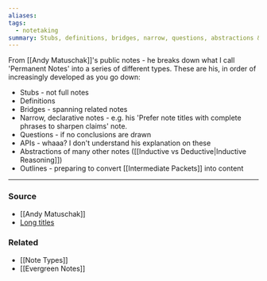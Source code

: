 ```yaml
---
aliases: 
tags:
  - notetaking
summary: Stubs, definitions, bridges, narrow, questions, abstractions & outlines
---
```

From [[Andy Matuschak]]'s public notes - he breaks down what I call 'Permanent Notes' into a series of different types. These are his, in order of increasingly developed as you go down:
- Stubs - not full notes
- Definitions
- Bridges - spanning related notes
- Narrow, declarative notes - e.g. his 'Prefer note titles with complete phrases to sharpen claims' note.
- Questions - if no conclusions are drawn
- APIs - whaaa? I don't understand his explanation on these
- Abstractions of many other notes ([[Inductive vs Deductive|Inductive Reasoning]])
- Outlines - preparing to convert [[Intermediate Packets]] into content

---
### Source
- [[Andy Matuschak]]
- [Long titles](https://notes.andymatuschak.org/zLhoRUyjKU665EY16u4XXJy)

### Related
- [[Note Types]]
- [[Evergreen Notes]]